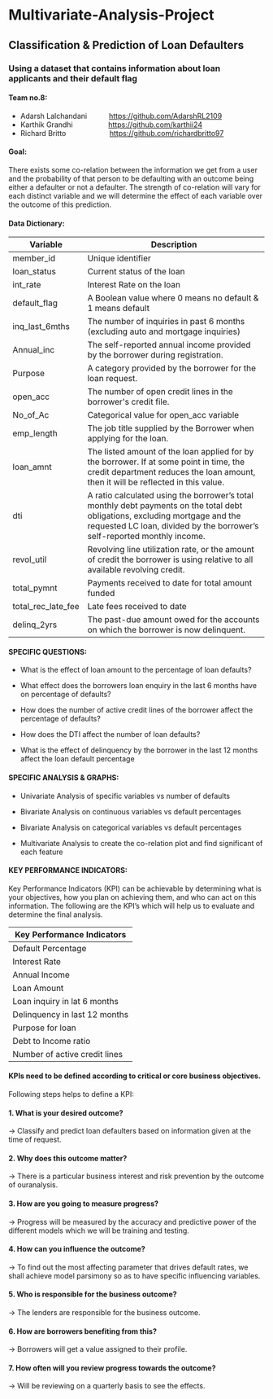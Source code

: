 # Multivariate-Analysis-Project

## Classification & Prediction of Loan Defaulters

### Using a dataset that contains information about loan applicants and their default flag 

#### Team no.8:  
* Adarsh Lalchandani    &nbsp; &nbsp; &nbsp; &nbsp;  &nbsp;      https://github.com/AdarshRL2109
* Karthik Grandhi    &nbsp; &nbsp; &nbsp; &nbsp; &nbsp; &nbsp; &nbsp; &ensp;           https://github.com/karthii24
* Richard Britto      &nbsp; &nbsp; &nbsp; &nbsp; &nbsp; &nbsp; &nbsp; &nbsp; &nbsp; &ensp;          https://github.com/richardbritto97

#### Goal: 
There exists some co-relation between the information we get from a user and the probability of that person to be defaulting with an outcome being either a defaulter or not a defaulter. The strength of co-relation will vary for each distinct variable and we will determine the effect of each variable over the outcome of this prediction.

#### Data Dictionary:

Variable | Description
------------ | -------------
member_id | Unique identifier
loan_status | Current status of the loan
int_rate | Interest Rate on the loan
default_flag | A Boolean value where 0 means no default & 1 means default
inq_last_6mths | The number of inquiries in past 6 months (excluding auto and mortgage inquiries)
Annual_inc | The self-reported annual income provided by the borrower during registration.
Purpose | A category provided by the borrower for the loan request. 
open_acc | The number of open credit lines in the borrower's credit file.
No_of_Ac | Categorical value for open_acc variable
emp_length | The job title supplied by the Borrower when applying for the loan.
loan_amnt | The listed amount of the loan applied for by the borrower. If at some point in time, the credit department reduces the loan amount, then it will be reflected in this value.
dti | A ratio calculated using the borrower’s total monthly debt payments on the total debt obligations, excluding mortgage and the requested LC loan, divided by the borrower’s self-reported monthly income.
revol_util | Revolving line utilization rate, or the amount of credit the borrower is using relative to all available revolving credit.
total_pymnt | Payments received to date for total amount funded
total_rec_late_fee | Late fees received to date
delinq_2yrs | The past-due amount owed for the accounts on which the borrower is now delinquent.

#### SPECIFIC QUESTIONS:

* What is the effect of loan amount to the percentage of loan defaults?

* What effect does the borrowers loan enquiry in the last 6 months have on percentage of defaults?

* How does the number of active credit lines of the borrower affect the percentage of defaults?

* How does the DTI affect the number of loan defaults?

* What is the effect of delinquency by the borrower in the last 12 months affect the loan default 	          percentage

#### SPECIFIC ANALYSIS & GRAPHS:

* Univariate Analysis of specific variables vs number of defaults

* Bivariate Analysis on continuous variables vs default percentages

* Bivariate Analysis on categorical variables vs default percentages

* Multivariate Analysis to create the co-relation plot and find significant of each feature 
	
#### KEY PERFORMANCE INDICATORS: 

Key Performance Indicators (KPI) can be achievable by determining what is your objectives, how you plan on achieving them, and who can act on this information. The following are the KPI’s which will help us to evaluate and determine the final analysis. 

Key Performance Indicators | 
------------ | 
Default Percentage |
Interest Rate |
Annual Income |
Loan Amount |
Loan inquiry in lat 6 months |
Delinquency in last 12 months |
Purpose for loan |
Debt to Income ratio |
Number of active credit lines |

#### KPIs need to be defined according to critical or core business objectives.
Following steps helps to define a KPI: 

#### 1.   What is your desired outcome? 
-> Classify and predict loan defaulters based on information given at the time of request.

#### 2.   Why does this outcome matter? 
-> There is a particular business interest and risk prevention by the outcome of ouranalysis.

#### 3.   How are you going to measure progress? 
-> Progress will be measured by the accuracy and predictive power of the different models which 	   we will be training and testing.

#### 4.   How can you influence the outcome? 
-> To find out the most affecting parameter that drives default rates, we shall achieve model 		   parsimony so as to have specific influencing variables.
	

#### 5.    Who is responsible for the business outcome? 
-> The lenders are responsible for the business outcome.

#### 6.   How are borrowers benefiting from this? 
-> Borrowers will get a value assigned to their profile.

#### 7.   How often will you review progress towards the outcome? 
-> Will be reviewing on a quarterly basis to see the effects. 
